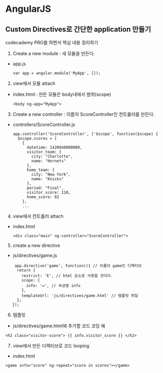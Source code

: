 # AngularJS

## Custom Directives로 간단한 application 만들기 
codecademy PRO를 하면서 핵심 내용 정리하기 

1. Create a new module : 새 모듈을 만든다. 

 - app.js

	```
	var app = angular.module('MyApp', []);
	```

2. view에서 모듈 attach

 - index.html : 만든 모듈은 body내에서 범위(scope)

	```
	<body ng-app="MyApp">
	```

3. Create a new controller : 이름이 ScoreController인 컨트롤러를 만든다.

 - controllers/ScoreController.js 

	```
	app.controller('ScoreController', ['$scope', function($scope) {
	  $scope.scores = [
	    {
	      datetime: 1420848000000,
	      visitor_team: {
	        city: "Charlotte",
	        name: "Hornets"
	      },
	      home_team: {
	        city: "New York",
	        name: "Knicks"
	      },
	      period: "Final",
	      visitor_score: 110,
	      home_score: 82
	    },
	    ...
	```

4. view에서 컨트롤러 attach

 - index.html

	```
	<div class="main" ng-controller="ScoreController">
	```

5. create a new directive 

 - js/directives/game.js

 ```
	 app.directive('game', function(){ // 이름이 game인 디렉티브 
	  return {
	    restrict: 'E', // html 요소로 사용할 것이다.
	    scope: {
	      info: '=', // 속성명 info
	    },
	    templateUrl: 'js/directives/game.html' // 템플릿 파일
	  };
	});
 ```

6. 템플릿 

 - js/directives/game.html에 추가할 코드 코딩 예

 ```
 <h2 class="visitor-score"> {{ info.visitor_score }} </h2>
 ```

7. view에서 만든 디렉티브로 코드 looping 

 - index.html

 ```
 <game info="score" ng-repeat="score in scores"></game>
 ```